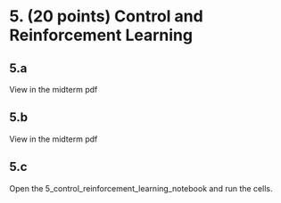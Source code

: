 # 5. (20 points) Control and Reinforcement Learning

## 5.a
View in the midterm pdf
## 5.b
View in the midterm pdf
## 5.c
Open the 5_control_reinforcement_learning_notebook and run the cells. 

